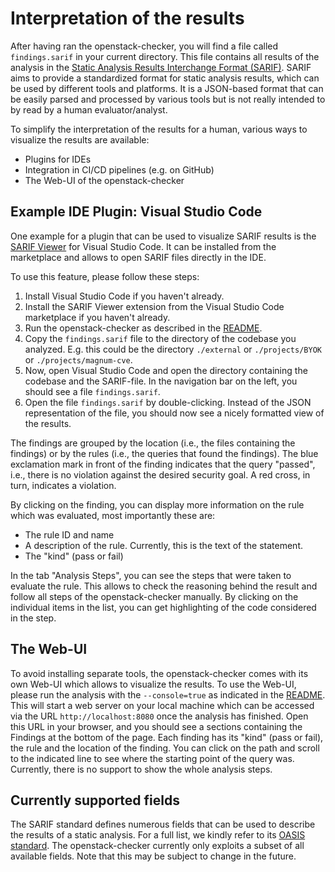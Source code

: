 # Interpretation of the results

After having ran the openstack-checker, you will find a file called `findings.sarif` in your current directory.
This file contains all results of the analysis in the [Static Analysis Results Interchange Format (SARIF)](https://docs.oasis-open.org/sarif/sarif/v2.1.0/sarif-v2.1.0.html).
SARIF aims to provide a standardized format for static analysis results, which can be used by different tools and platforms.
It is a JSON-based format that can be easily parsed and processed by various tools but is not really intended to by read by a human evaluator/analyst.

To simplify the interpretation of the results for a human, various ways to visualize the results are available:

* Plugins for IDEs
* Integration in CI/CD pipelines (e.g. on GitHub)
* The Web-UI of the openstack-checker

## Example IDE Plugin: Visual Studio Code

One example for a plugin that can be used to visualize SARIF results is the [SARIF Viewer](https://marketplace.visualstudio.com/items?itemName=MS-SarifVSCode.sarif-viewer) for Visual Studio Code.
It can be installed from the marketplace and allows to open SARIF files directly in the IDE.

To use this feature, please follow these steps:

1. Install Visual Studio Code if you haven't already.
2. Install the SARIF Viewer extension from the Visual Studio Code marketplace if you haven't already.
3. Run the openstack-checker as described in the [README](../../README.md).
4. Copy the `findings.sarif` file to the directory of the codebase you analyzed. E.g. this could be the directory `./external` or `./projects/BYOK` or `./projects/magnum-cve`.
5. Now, open Visual Studio Code and open the directory containing the codebase and the SARIF-file. In the navigation bar on the left, you should see a file `findings.sarif`.
6. Open the file `findings.sarif` by double-clicking. Instead of the JSON representation of the file, you should now see a nicely formatted view of the results.

The findings are grouped by the location (i.e., the files containing the findings) or by the rules (i.e., the queries that found the findings).
The blue exclamation mark in front of the finding indicates that the query "passed", i.e., there is no violation against the desired security goal.
A red cross, in turn, indicates a violation.

By clicking on the finding, you can display more information on the rule which was evaluated, most importantly these are:

* The rule ID and name
* A description of the rule. Currently, this is the text of the statement.
* The "kind" (pass or fail)

In the tab "Analysis Steps", you can see the steps that were taken to evaluate the rule.
This allows to check the reasoning behind the result and follow all steps of the openstack-checker manually.
By clicking on the individual items in the list, you can get highlighting of the code considered in the step.

## The Web-UI

To avoid installing separate tools, the openstack-checker comes with its own Web-UI which allows to visualize the results.
To use the Web-UI, please run the analysis with the `--console=true` as indicated in the [README](../../README.md).
This will start a web server on your local machine which can be accessed via the URL `http://localhost:8080` once the analysis has finished.
Open this URL in your browser, and you should see a sections containing the Findings at the bottom of the page.
Each finding has its "kind" (pass or fail), the rule and the location of the finding.
You can click on the path and scroll to the indicated line to see where the starting point of the query was.
Currently, there is no support to show the whole analysis steps.

## Currently supported fields

The SARIF standard defines numerous fields that can be used to describe the results of a static analysis.
For a full list, we kindly refer to its [OASIS standard](https://docs.oasis-open.org/sarif/sarif/v2.1.0/sarif-v2.1.0.html).
The openstack-checker currently only exploits a subset of all available fields.
Note that this may be subject to change in the future.
